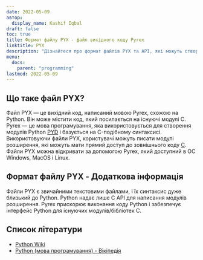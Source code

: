 ```yaml
---
date: 2022-05-09
автор:
  display_name: Kashif Iqbal
draft: false
toc: true
title: Формат файлу PYX - файл вихідного коду Pyrex
linktitle: PYX
description: "Дізнайтеся про формат файлів PYX та API, які можуть створювати та відкривати файли PYX."
menu:
  docs:
    parent: "programming"
lastmod: 2022-05-09
---
```


## Що таке файл PYX?

Файл PYX — це вихідний код, написаний мовою Pyrex, схожою на Python. Він може містити код, який посилається на існуючі модулі C. Pyrex — це мова програмування, яка використовується для створення модулів Python [PYD](/uk/programming/pyd/) і базується на C-подібному синтаксисі. Використовуючи файли PYX, користувачі можуть писати модулі розширення, які можуть мати прямий доступ до зовнішнього коду [C](/uk/programming/c/).
Файли PYX можна відкривати за допомогою Pyrex, який доступний в ОС Windows, MacOS і Linux.

## Формат файлу PYX - Додаткова інформація

Файли PYX є звичайними текстовими файлами, і їх синтаксис дуже близький до Python. Python надає лише C API для написання модулів розширення. Pyrex прискорює виконання коду Python і забезпечує інтерфейс Python для існуючих модулів/бібліотек C.

## Список літератури

* [Python Wiki](https://wiki.python.org/moin/Pyrex)
* [Python (мова програмування) - Вікіпедія](https://en.wikipedia.org/wiki/Python_(programming_language))

